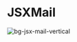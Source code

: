 # JSXMail

![bg-jsx-mail-vertical](https://user-images.githubusercontent.com/72868196/183705617-32a2c23a-a0d7-4599-b97e-42b03d245c63.jpg)

